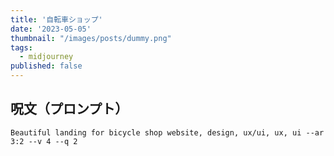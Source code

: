 ```yaml
---
title: '自転車ショップ'
date: '2023-05-05'
thumbnail: "/images/posts/dummy.png"
tags:
  - midjourney
published: false
---
```


## 呪文（プロンプト）
```
Beautiful landing for bicycle shop website, design, ux/ui, ux, ui --ar 3:2 --v 4 --q 2
```